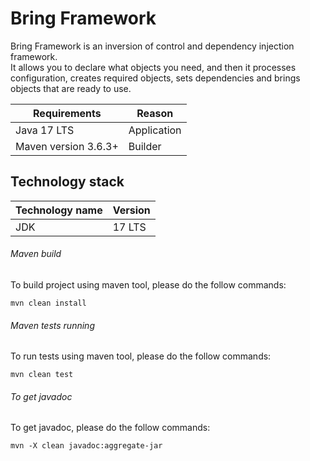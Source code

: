 # Bring Framework
Bring Framework is an inversion of control and dependency injection framework.<br>
It allows you to declare what objects you need, and then it processes configuration, creates required objects, sets dependencies and brings objects that are ready to use.


| Requirements                   	 | Reason                         	     |
|----------------------------------|--------------------------------------|
| Java 17 LTS           	          | Application                        	 |    |
| Maven version 3.6.3+ 	           | Builder 	                          |

## Technology stack
| Technology name                   	 | Version                        	 |
|-------------------------------------|----------------------------------|
| JDK        	                         | 17 LTS                           |


###### Maven build
To build project using maven tool, please do the follow commands:
```$xslt
mvn clean install
```
###### Maven tests running
To run tests using maven tool, please do the follow commands:
```$xslt
mvn clean test
```

###### To get javadoc
To get javadoc, please do the follow commands:
```$xslt
mvn -X clean javadoc:aggregate-jar
```

